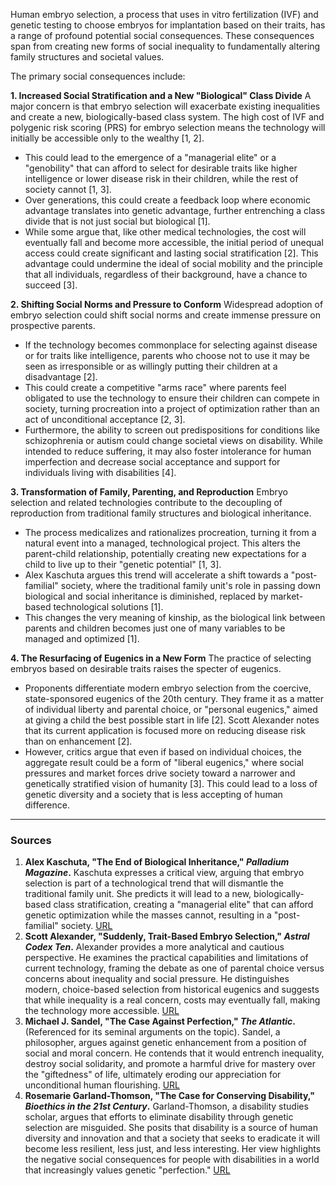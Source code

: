Human embryo selection, a process that uses in vitro fertilization (IVF) and genetic testing to choose embryos for implantation based on their traits, has a range of profound potential social consequences. These consequences span from creating new forms of social inequality to fundamentally altering family structures and societal values.

The primary social consequences include:

**1. Increased Social Stratification and a New "Biological" Class Divide**
A major concern is that embryo selection will exacerbate existing inequalities and create a new, biologically-based class system. The high cost of IVF and polygenic risk scoring (PRS) for embryo selection means the technology will initially be accessible only to the wealthy [1, 2].

*   This could lead to the emergence of a "managerial elite" or a "genobility" that can afford to select for desirable traits like higher intelligence or lower disease risk in their children, while the rest of society cannot [1, 3].
*   Over generations, this could create a feedback loop where economic advantage translates into genetic advantage, further entrenching a class divide that is not just social but biological [1].
*   While some argue that, like other medical technologies, the cost will eventually fall and become more accessible, the initial period of unequal access could create significant and lasting social stratification [2]. This advantage could undermine the ideal of social mobility and the principle that all individuals, regardless of their background, have a chance to succeed [3].

**2. Shifting Social Norms and Pressure to Conform**
Widespread adoption of embryo selection could shift social norms and create immense pressure on prospective parents.

*   If the technology becomes commonplace for selecting against disease or for traits like intelligence, parents who choose not to use it may be seen as irresponsible or as willingly putting their children at a disadvantage [2].
*   This could create a competitive "arms race" where parents feel obligated to use the technology to ensure their children can compete in society, turning procreation into a project of optimization rather than an act of unconditional acceptance [2, 3].
*   Furthermore, the ability to screen out predispositions for conditions like schizophrenia or autism could change societal views on disability. While intended to reduce suffering, it may also foster intolerance for human imperfection and decrease social acceptance and support for individuals living with disabilities [4].

**3. Transformation of Family, Parenting, and Reproduction**
Embryo selection and related technologies contribute to the decoupling of reproduction from traditional family structures and biological inheritance.

*   The process medicalizes and rationalizes procreation, turning it from a natural event into a managed, technological project. This alters the parent-child relationship, potentially creating new expectations for a child to live up to their "genetic potential" [1, 3].
*   Alex Kaschuta argues this trend will accelerate a shift towards a "post-familial" society, where the traditional family unit's role in passing down biological and social inheritance is diminished, replaced by market-based technological solutions [1].
*   This changes the very meaning of kinship, as the biological link between parents and children becomes just one of many variables to be managed and optimized [1].

**4. The Resurfacing of Eugenics in a New Form**
The practice of selecting embryos based on desirable traits raises the specter of eugenics.

*   Proponents differentiate modern embryo selection from the coercive, state-sponsored eugenics of the 20th century. They frame it as a matter of individual liberty and parental choice, or "personal eugenics," aimed at giving a child the best possible start in life [2]. Scott Alexander notes that its current application is focused more on reducing disease risk than on enhancement [2].
*   However, critics argue that even if based on individual choices, the aggregate result could be a form of "liberal eugenics," where social pressures and market forces drive society toward a narrower and genetically stratified vision of humanity [3]. This could lead to a loss of genetic diversity and a society that is less accepting of human difference.

---
### Sources

1.  **Alex Kaschuta, "The End of Biological Inheritance," *Palladium Magazine*.** Kaschuta expresses a critical view, arguing that embryo selection is part of a technological trend that will dismantle the traditional family unit. She predicts it will lead to a new, biologically-based class stratification, creating a "managerial elite" that can afford genetic optimization while the masses cannot, resulting in a "post-familial" society. [URL](https://letter.palladiummag.com/p/palladium-18-biological-inheritance)
2.  **Scott Alexander, "Suddenly, Trait-Based Embryo Selection," *Astral Codex Ten*.** Alexander provides a more analytical and cautious perspective. He examines the practical capabilities and limitations of current technology, framing the debate as one of parental choice versus concerns about inequality and social pressure. He distinguishes modern, choice-based selection from historical eugenics and suggests that while inequality is a real concern, costs may eventually fall, making the technology more accessible. [URL](https://open.substack.com/pub/astralcodexten/p/suddenly-trait-based-embryo-selection)
3.  **Michael J. Sandel, "The Case Against Perfection," *The Atlantic*.** (Referenced for its seminal arguments on the topic). Sandel, a philosopher, argues against genetic enhancement from a position of social and moral concern. He contends that it would entrench inequality, destroy social solidarity, and promote a harmful drive for mastery over the "giftedness" of life, ultimately eroding our appreciation for unconditional human flourishing. [URL](https://www.theatlantic.com/magazine/archive/2004/04/the-case-against-perfection/302927/)
4.  **Rosemarie Garland-Thomson, "The Case for Conserving Disability," *Bioethics in the 21st Century*.** Garland-Thomson, a disability studies scholar, argues that efforts to eliminate disability through genetic selection are misguided. She posits that disability is a source of human diversity and innovation and that a society that seeks to eradicate it will become less resilient, less just, and less interesting. Her view highlights the negative social consequences for people with disabilities in a world that increasingly values genetic "perfection." [URL](https://www.thenewatlantis.com/publications/the-case-for-conserving-disability)